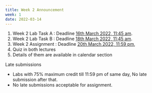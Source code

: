 ```yaml
---
title: Week 2 Announcement
week: 1
date: 2022-03-14
---
```


1. Week 2 Lab Task A : Deadline [16th March 2022, 11:45 am](#). 
1. Week 2 Lab Task B : Deadline [18th March 2022, 11:45 am](#). 
1. Week 2 Assignment : Deadline [20th March 2022, 11:59 pm](#),
1. Quiz in both lectures  
1. Details of them are available in calendar section

Late submissions 
* Labs with 75% maximum credit till 11:59 pm of same day, No late submission after that. 
* No late submissions acceptable for assignment. 